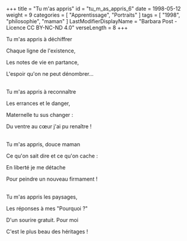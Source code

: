 +++
title = "Tu m'as appris"
id = "tu_m_as_appris_6"
date = 1998-05-12
weight = 9
categories = [ "Apprentissage", "Portraits" ]
tags = [ "1998", "philosophie", "maman" ]
LastModifierDisplayName = "Barbara Post - Licence CC BY-NC-ND 4.0"
verseLength = 8
+++

Tu m'as appris à déchiffrer

Chaque ligne de l'existence,

Les notes de vie en partance,

L'espoir qu'on ne peut dénombrer...

 \
Tu m'as appris à reconnaître

Les errances et le danger,

Maternelle tu sus changer :

Du ventre au cœur j'ai pu renaître !

 \
Tu m'as appris, douce maman

Ce qu'on sait dire et ce qu'on cache :

En liberté je me détache

Pour peindre un nouveau firmament !

 \
Tu m'as appris les paysages,

Les réponses à mes "Pourquoi ?"

D'un sourire gratuit. Pour moi

C'est le plus beau des héritages !
